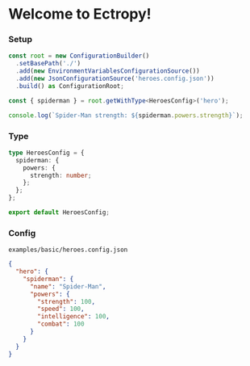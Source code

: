 # Welcome to Ectropy!


### Setup
```ts
const root = new ConfigurationBuilder()
  .setBasePath('./')
  .add(new EnvironmentVariablesConfigurationSource())
  .add(new JsonConfigurationSource('heroes.config.json'))
  .build() as ConfigurationRoot;

const { spiderman } = root.getWithType<HeroesConfig>('hero');

console.log(`Spider-Man strength: ${spiderman.powers.strength}`);
```

### Type 

```ts
type HeroesConfig = {
  spiderman: {
    powers: {
      strength: number;
    };
  };
};

export default HeroesConfig;
```

### Config
`examples/basic/heroes.config.json`

```json
{
  "hero": {
    "spiderman": {
      "name": "Spider-Man",
      "powers": {
        "strength": 100,
        "speed": 100,
        "intelligence": 100,
        "combat": 100
      }
    }
  }
}
```

